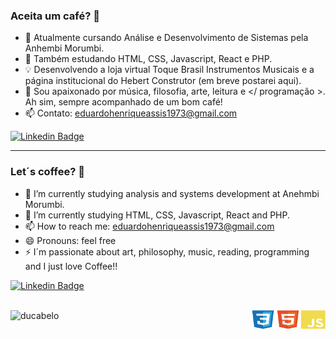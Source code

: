 ### Aceita um café? 👋

<!--
**Ducabelo/ducabelo** is a ✨ _special_ ✨ repository because its `README.md` (this file) appears on your GitHub profile.

Here are some ideas to get you started:
-->
- 🔭 Atualmente cursando Análise e Desenvolvimento de Sistemas pela Anhembi Morumbi.
- 🌱 Também estudando HTML, CSS, Javascript, React e PHP.
- 💡  Desenvolvendo a loja virtual Toque Brasil Instrumentos Musicais e a página institucional do Hebert Construtor (em breve postarei aqui).
- 🎸 Sou apaixonado por música, filosofia, arte, leitura e </ programação >. Ah sim, sempre acompanhado de um bom café!
- 📫 Contato: eduardohenriqueassis1973@gmail.com

[![Linkedin Badge](https://img.shields.io/badge/-Eduardo-blue?style=flat-square&logo=Linkedin&logoColor=white&link=https://www.linkedin.com/in/eduardo-henrique-de-assis/)](https://www.linkedin.com/in/eduardo-henrique-de-assis/)

---
### Let´s coffee? 👋


- 🔭 I’m currently studying analysis and systems development at Anehmbi Morumbi.
- 🌱 I’m currently studying HTML, CSS, Javascript, React and PHP.
- 📫 How to reach me: eduardohenriqueassis1973@gmail.com
- 😄 Pronouns: feel free
- ⚡ I´m passionate about art, philosophy, music, reading, programming and I just love Coffee!!


[![Linkedin Badge](https://img.shields.io/badge/-Eduardo-blue?style=flat-square&logo=Linkedin&logoColor=white&link=https://www.linkedin.com/in/eduardo-henrique-de-assis/)](https://www.linkedin.com/in/eduardo-henrique-de-assis/)




<div style="display: inline_block"><br>
  <img align="right" alt="Du-Js" height="30" width="40" src="https://raw.githubusercontent.com/devicons/devicon/master/icons/javascript/javascript-plain.svg"> 
  <img align="right" alt="Du-HTML" height="30" width="40" src="https://raw.githubusercontent.com/devicons/devicon/master/icons/html5/html5-original.svg">
  <img align="right" alt="Du-CSS" height="30" width="40" src="https://raw.githubusercontent.com/devicons/devicon/master/icons/css3/css3-original.svg"> 
</div>

<img src="https://github-readme-stats.vercel.app/api?username=ducabelo&show_icons=true&count_private=true" alt="ducabelo" />



